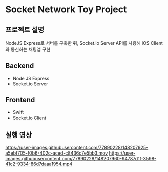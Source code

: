 # Socket Network Toy Project

## 프로젝트 설명
NodeJS Express로 서버를 구축한 뒤, Socket.io Server API를 사용해 iOS Client와 통신하는 채팅앱 구현

## Backend
* Node JS Express
* Socket.io Server

## Frontend
* Swift
* Socket.io Client

## 실행 영상
https://user-images.githubusercontent.com/77890228/148207925-a5ebf705-f0b6-402c-aced-c8436c7e5bb3.mov
https://user-images.githubusercontent.com/77890228/148207960-94787d1f-3598-41c2-9334-86d7daaa1954.mp4
